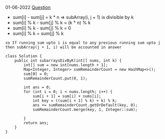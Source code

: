 01-06-2022
[Question](https://leetcode.com/problems/subarray-sums-divisible-by-k/)

* sum[i] - sum[j] = k * n => subArray(i, j + 1) is divisible by k
* sum[i] % k - sum[j] % k = (k * n) % k
* sum[i] % k - sum[j] % k = 0
* sum[i] % k = sum[j] % k

`so If running sum upto i is equal to any previous running sum upto j then subArray(j + 1, i) will be accounted in answer`
```
class Solution {
    public int subarraysDivByK(int[] nums, int k) {
        int[] sum = new int[nums.length + 1];
        Map<Integer, Integer> sumRemainderCount = new HashMap<>();
        sum[0] = 0;
        sumRemainderCount.put(0, 1);
        
        int ans = 0;
        for (int i = 0; i < nums.length; i++) {
            sum[i + 1] = sum[i] + nums[i];
            int key = ((sum[i + 1] % k) + k) % k;
            ans += sumRemainderCount.getOrDefault(key, 0);
            sumRemainderCount.merge(key, 1, Integer::sum);
            
        }
        return ans;
    }
}
```
